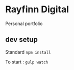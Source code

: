 # Rayfinn Digital

Personal portfolio

## dev setup

Standard `npm install`

To start : `gulp watch`
